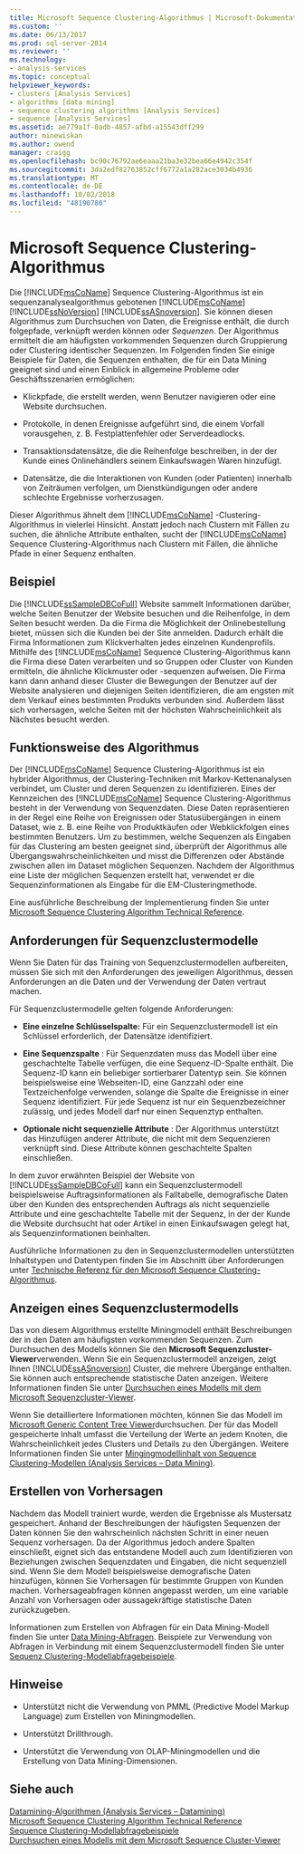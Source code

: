 ```yaml
---
title: Microsoft Sequence Clustering-Algorithmus | Microsoft-Dokumentation
ms.custom: ''
ms.date: 06/13/2017
ms.prod: sql-server-2014
ms.reviewer: ''
ms.technology:
- analysis-services
ms.topic: conceptual
helpviewer_keywords:
- clusters [Analysis Services]
- algorithms [data mining]
- sequence clustering algorithms [Analysis Services]
- sequence [Analysis Services]
ms.assetid: ae779a1f-0adb-4857-afbd-a15543dff299
author: minewiskan
ms.author: owend
manager: craigg
ms.openlocfilehash: bc90c76792ae6eaaa21ba3e32bea66e4942c354f
ms.sourcegitcommit: 3da2edf82763852cff6772a1a282ace3034b4936
ms.translationtype: MT
ms.contentlocale: de-DE
ms.lasthandoff: 10/02/2018
ms.locfileid: "48190780"
---
```

# <a name="microsoft-sequence-clustering-algorithm"></a>Microsoft Sequence Clustering-Algorithmus
  Die [!INCLUDE[msCoName](../../includes/msconame-md.md)] Sequence Clustering-Algorithmus ist ein sequenzanalysealgorithmus gebotenen [!INCLUDE[msCoName](../../includes/msconame-md.md)] [!INCLUDE[ssNoVersion](../../includes/ssnoversion-md.md)] [!INCLUDE[ssASnoversion](../../includes/ssasnoversion-md.md)]. Sie können diesen Algorithmus zum Durchsuchen von Daten, die Ereignisse enthält, die durch folgepfade, verknüpft werden können oder *Sequenzen*. Der Algorithmus ermittelt die am häufigsten vorkommenden Sequenzen durch Gruppierung oder Clustering identischer Sequenzen. Im Folgenden finden Sie einige Beispiele für Daten, die Sequenzen enthalten, die für ein Data Mining geeignet sind und einen Einblick in allgemeine Probleme oder Geschäftsszenarien ermöglichen:  
  
-   Klickpfade, die erstellt werden, wenn Benutzer navigieren oder eine Website durchsuchen.  
  
-   Protokolle, in denen Ereignisse aufgeführt sind, die einem Vorfall vorausgehen, z. B. Festplattenfehler oder Serverdeadlocks.  
  
-   Transaktionsdatensätze, die die Reihenfolge beschreiben, in der der Kunde eines Onlinehändlers seinem Einkaufswagen Waren hinzufügt.  
  
-   Datensätze, die die Interaktionen von Kunden (oder Patienten) innerhalb von Zeiträumen verfolgen, um Dienstkündigungen oder andere schlechte Ergebnisse vorherzusagen.  
  
 Dieser Algorithmus ähnelt dem [!INCLUDE[msCoName](../../includes/msconame-md.md)] -Clustering-Algorithmus in vielerlei Hinsicht. Anstatt jedoch nach Clustern mit Fällen zu suchen, die ähnliche Attribute enthalten, sucht der [!INCLUDE[msCoName](../../includes/msconame-md.md)] Sequence Clustering-Algorithmus nach Clustern mit Fällen, die ähnliche Pfade in einer Sequenz enthalten.  
  
## <a name="example"></a>Beispiel  
 Die [!INCLUDE[ssSampleDBCoFull](../../includes/sssampledbcofull-md.md)] Website sammelt Informationen darüber, welche Seiten Benutzer der Website besuchen und die Reihenfolge, in dem Seiten besucht werden. Da die Firma die Möglichkeit der Onlinebestellung bietet, müssen sich die Kunden bei der Site anmelden. Dadurch erhält die Firma Informationen zum Klickverhalten jedes einzelnen Kundenprofils. Mithilfe des [!INCLUDE[msCoName](../../includes/msconame-md.md)] Sequence Clustering-Algorithmus kann die Firma diese Daten verarbeiten und so Gruppen oder Cluster von Kunden ermitteln, die ähnliche Klickmuster oder -sequenzen aufweisen. Die Firma kann dann anhand dieser Cluster die Bewegungen der Benutzer auf der Website analysieren und diejenigen Seiten identifizieren, die am engsten mit dem Verkauf eines bestimmten Produkts verbunden sind. Außerdem lässt sich vorhersagen, welche Seiten mit der höchsten Wahrscheinlichkeit als Nächstes besucht werden.  
  
## <a name="how-the-algorithm-works"></a>Funktionsweise des Algorithmus  
 Der [!INCLUDE[msCoName](../../includes/msconame-md.md)] Sequence Clustering-Algorithmus ist ein hybrider Algorithmus, der Clustering-Techniken mit Markov-Kettenanalysen verbindet, um Cluster und deren Sequenzen zu identifizieren. Eines der Kennzeichen des [!INCLUDE[msCoName](../../includes/msconame-md.md)] Sequence Clustering-Algorithmus besteht in der Verwendung von Sequenzdaten. Diese Daten repräsentieren in der Regel eine Reihe von Ereignissen oder Statusübergängen in einem Dataset, wie z. B. eine Reihe von Produktkäufen oder Webklickfolgen eines bestimmten Benutzers. Um zu bestimmen, welche Sequenzen als Eingaben für das Clustering am besten geeignet sind, überprüft der Algorithmus alle Übergangswahrscheinlichkeiten und misst die Differenzen oder Abstände zwischen allen im Dataset möglichen Sequenzen. Nachdem der Algorithmus eine Liste der möglichen Sequenzen erstellt hat, verwendet er die Sequenzinformationen als Eingabe für die EM-Clusteringmethode.  
  
 Eine ausführliche Beschreibung der Implementierung finden Sie unter [Microsoft Sequence Clustering Algorithm Technical Reference](microsoft-sequence-clustering-algorithm-technical-reference.md).  
  
## <a name="data-required-for-sequence-clustering-models"></a>Anforderungen für Sequenzclustermodelle  
 Wenn Sie Daten für das Training von Sequenzclustermodellen aufbereiten, müssen Sie sich mit den Anforderungen des jeweiligen Algorithmus, dessen Anforderungen an die Daten und der Verwendung der Daten vertraut machen.  
  
 Für Sequenzclustermodelle gelten folgende Anforderungen:  
  
-   **Eine einzelne Schlüsselspalte:** Für ein Sequenzclustermodell ist ein Schlüssel erforderlich, der Datensätze identifiziert.  
  
-   **Eine Sequenzspalte** : Für Sequenzdaten muss das Modell über eine geschachtelte Tabelle verfügen, die eine Sequenz-ID-Spalte enthält. Die Sequenz-ID kann ein beliebiger sortierbarer Datentyp sein. Sie können beispielsweise eine Webseiten-ID, eine Ganzzahl oder eine Textzeichenfolge verwenden, solange die Spalte die Ereignisse in einer Sequenz identifiziert. Für jede Sequenz ist nur ein Sequenzbezeichner zulässig, und jedes Modell darf nur einen Sequenztyp enthalten.  
  
-   **Optionale nicht sequenzielle Attribute** : Der Algorithmus unterstützt das Hinzufügen anderer Attribute, die nicht mit dem Sequenzieren verknüpft sind. Diese Attribute können geschachtelte Spalten einschließen.  
  
 In dem zuvor erwähnten Beispiel der Website von [!INCLUDE[ssSampleDBCoFull](../../includes/sssampledbcofull-md.md)] kann ein Sequenzclustermodell beispielsweise Auftragsinformationen als Falltabelle, demografische Daten über den Kunden des entsprechenden Auftrags als nicht sequenzielle Attribute und eine geschachtelte Tabelle mit der Sequenz, in der der Kunde die Website durchsucht hat oder Artikel in einen Einkaufswagen gelegt hat, als Sequenzinformationen beinhalten.  
  
 Ausführliche Informationen zu den in Sequenzclustermodellen unterstützten Inhaltstypen und Datentypen finden Sie im Abschnitt über Anforderungen unter [Technische Referenz für den Microsoft Sequence Clustering-Algorithmus](microsoft-sequence-clustering-algorithm-technical-reference.md).  
  
## <a name="viewing-a-sequence-clustering-model"></a>Anzeigen eines Sequenzclustermodells  
 Das von diesem Algorithmus erstellte Miningmodell enthält Beschreibungen der in den Daten am häufigsten vorkommenden Sequenzen. Zum Durchsuchen des Modells können Sie den **Microsoft Sequenzcluster-Viewer**verwenden. Wenn Sie ein Sequenzclustermodell anzeigen, zeigt Ihnen [!INCLUDE[ssASnoversion](../../includes/ssasnoversion-md.md)] Cluster, die mehrere Übergänge enthalten. Sie können auch entsprechende statistische Daten anzeigen. Weitere Informationen finden Sie unter [Durchsuchen eines Modells mit dem Microsoft Sequenzcluster-Viewer](browse-a-model-using-the-microsoft-sequence-cluster-viewer.md).  
  
 Wenn Sie detailliertere Informationen möchten, können Sie das Modell im [Microsoft Generic Content Tree Viewer](browse-a-model-using-the-microsoft-generic-content-tree-viewer.md)durchsuchen. Der für das Modell gespeicherte Inhalt umfasst die Verteilung der Werte an jedem Knoten, die Wahrscheinlichkeit jedes Clusters und Details zu den Übergängen. Weitere Informationen finden Sie unter [Mingingmodellinhalt von Sequence Clustering-Modellen &#40;Analysis Services – Data Mining&#41;](mining-model-content-for-sequence-clustering-models.md).  
  
## <a name="creating-predictions"></a>Erstellen von Vorhersagen  
 Nachdem das Modell trainiert wurde, werden die Ergebnisse als Mustersatz gespeichert. Anhand der Beschreibungen der häufigsten Sequenzen der Daten können Sie den wahrscheinlich nächsten Schritt in einer neuen Sequenz vorhersagen. Da der Algorithmus jedoch andere Spalten einschließt, eignet sich das entstandene Modell auch zum Identifizieren von Beziehungen zwischen Sequenzdaten und Eingaben, die nicht sequenziell sind. Wenn Sie dem Modell beispielsweise demografische Daten hinzufügen, können Sie Vorhersagen für bestimmte Gruppen von Kunden machen. Vorhersageabfragen können angepasst werden, um eine variable Anzahl von Vorhersagen oder aussagekräftige statistische Daten zurückzugeben.  
  
 Informationen zum Erstellen von Abfragen für ein Data Mining-Modell finden Sie unter [Data Mining-Abfragen](data-mining-queries.md). Beispiele zur Verwendung von Abfragen in Verbindung mit einem Sequenzclustermodell finden Sie unter [Sequenz Clustering-Modellabfragebeispiele](clustering-model-query-examples.md).  
  
## <a name="remarks"></a>Hinweise  
  
-   Unterstützt nicht die Verwendung von PMML (Predictive Model Markup Language) zum Erstellen von Miningmodellen.  
  
-   Unterstützt Drillthrough.  
  
-   Unterstützt die Verwendung von OLAP-Miningmodellen und die Erstellung von Data Mining-Dimensionen.  
  
## <a name="see-also"></a>Siehe auch  
 [Datamining-Algorithmen &#40;Analysis Services – Datamining&#41;](data-mining-algorithms-analysis-services-data-mining.md)   
 [Microsoft Sequence Clustering Algorithm Technical Reference](microsoft-sequence-clustering-algorithm-technical-reference.md)   
 [Sequence Clustering-Modellabfragebeispiele](clustering-model-query-examples.md)   
 [Durchsuchen eines Modells mit dem Microsoft Sequence Cluster-Viewer](browse-a-model-using-the-microsoft-sequence-cluster-viewer.md)  
  
  
